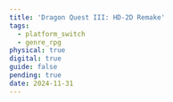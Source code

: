 ```yaml
---
title: 'Dragon Quest III: HD-2D Remake'
tags:
  - platform_switch
  - genre_rpg
physical: true
digital: true
guide: false
pending: true
date: 2024-11-31
---
```

